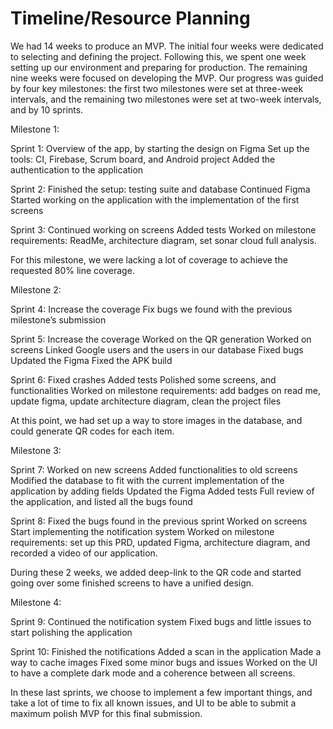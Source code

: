 # Timeline/Resource Planning
We had 14 weeks to produce an MVP. The initial four weeks were dedicated to selecting and defining the project. Following this, we spent one week setting up our environment and preparing for production. The remaining nine weeks were focused on developing the MVP. Our progress was guided by four key milestones: the first two milestones were set at three-week intervals, and the remaining two milestones were set at two-week intervals, and by 10 sprints.

Milestone 1:

Sprint 1: 
Overview of the app, by starting the design on Figma
Set up the tools: CI, Firebase, Scrum board, and Android project
Added the authentication to the application

Sprint 2: 
Finished the setup: testing suite and database
Continued Figma
Started working on the application with the implementation of the first screens

Sprint 3: 
Continued working on screens
Added tests
Worked on milestone requirements:  ReadMe, architecture diagram, set sonar cloud full analysis.

For this milestone, we were lacking a lot of coverage to achieve the requested 80% line coverage.

Milestone 2:

Sprint 4: 
Increase the coverage
Fix bugs we found with the previous milestone’s submission

Sprint 5: 
Increase the coverage 
Worked on the QR generation
Worked on screens
Linked Google users and the users in our database
Fixed bugs
Updated the Figma
Fixed the APK build

Sprint 6: 
Fixed crashes
Added tests
Polished some screens, and functionalities
Worked on milestone requirements: add badges on read me, update figma, update architecture diagram, clean the project files

At this point, we had set up a way to store images in the database, and could generate QR codes for each item.

Milestone 3:

Sprint 7: 
Worked on new screens
Added functionalities to old screens
Modified the database to fit with the current implementation of the application by adding fields
Updated the Figma
Added tests
Full review of the application, and listed all the bugs found

Sprint 8: 
Fixed the bugs found in the previous sprint
Worked on screens
Start implementing the notification system
Worked on milestone requirements: set up this PRD, updated Figma, architecture diagram, and recorded a video of our application.

During these 2 weeks, we added deep-link to the QR code and started going over some finished screens to have a unified design.

Milestone 4:

Sprint 9:
Continued the notification system
Fixed bugs and little issues to start polishing the application

Sprint 10: 
Finished the notifications
Added a scan in the application
Made a way to cache images
Fixed some minor bugs and issues
Worked on the UI to have a complete dark mode and a coherence between all screens. 

In these last sprints, we choose to implement a few important things, and take a lot of time to fix all known issues, and UI to be able to submit a maximum polish MVP for this final submission.


